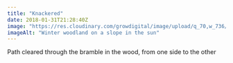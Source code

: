 ```yaml
---
title: "Knackered"
date: 2018-01-31T21:28:40Z
image: "https://res.cloudinary.com/growdigital/image/upload/q_70,w_736/v1544049931/woodland-39300882394.jpg"
imageAlt: "Winter woodland on a slope in the sun"
---
```


Path cleared through the bramble in the wood, from one side to the other
